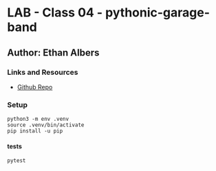 # LAB - Class 04 - pythonic-garage-band
## Author: Ethan Albers
### Links and Resources
- [Github Repo](https://github.com/ekalbers/pythonic-garage-band)

### Setup
~~~
python3 -m env .venv
source .venv/bin/activate
pip install -u pip
~~~
#### tests
`pytest`
